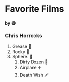 # Favorite Films
#### by 😄
### Chris Horrocks
1. Grease   🥇
2. Rocky    🥈
3. Sphere.  🥉
    1. Dirty Dozen  🧔
    2. Airplane     ✈️
    3. Death Wish   🩹


